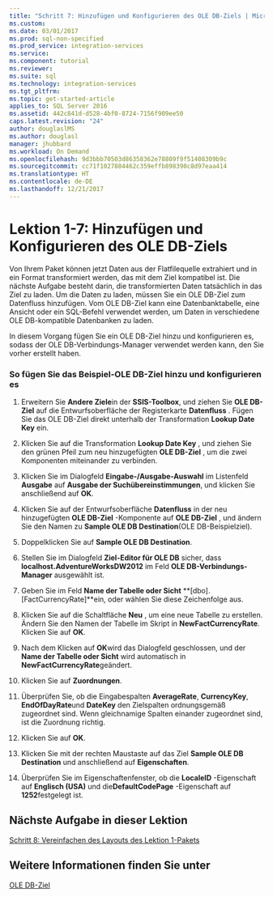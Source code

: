 ```yaml
---
title: "Schritt 7: Hinzufügen und Konfigurieren des OLE DB-Ziels | Microsoft-Dokumentation"
ms.custom: 
ms.date: 03/01/2017
ms.prod: sql-non-specified
ms.prod_service: integration-services
ms.service: 
ms.component: tutorial
ms.reviewer: 
ms.suite: sql
ms.technology: integration-services
ms.tgt_pltfrm: 
ms.topic: get-started-article
applies_to: SQL Server 2016
ms.assetid: 442c841d-d528-4bf0-8724-7156f909ee50
caps.latest.revision: "24"
author: douglaslMS
ms.author: douglasl
manager: jhubbard
ms.workload: On Demand
ms.openlocfilehash: 9d3bbb70503d86358362e78809f9f51408309b9c
ms.sourcegitcommit: cc71f1027884462c359effb898390c8d97eaa414
ms.translationtype: HT
ms.contentlocale: de-DE
ms.lasthandoff: 12/21/2017
---
```

# <a name="lesson-1-7---adding-and-configuring-the-ole-db-destination"></a>Lektion 1-7: Hinzufügen und Konfigurieren des OLE DB-Ziels
Von Ihrem Paket können jetzt Daten aus der Flatfilequelle extrahiert und in ein Format transformiert werden, das mit dem Ziel kompatibel ist. Die nächste Aufgabe besteht darin, die transformierten Daten tatsächlich in das Ziel zu laden. Um die Daten zu laden, müssen Sie ein OLE DB-Ziel zum Datenfluss hinzufügen. Vom OLE DB-Ziel kann eine Datenbanktabelle, eine Ansicht oder ein SQL-Befehl verwendet werden, um Daten in verschiedene OLE DB-kompatible Datenbanken zu laden.  
  
In diesem Vorgang fügen Sie ein OLE DB-Ziel hinzu und konfigurieren es, sodass der OLE DB-Verbindungs-Manager verwendet werden kann, den Sie vorher erstellt haben.  
  
### <a name="to-add-and-configure-the-sample-ole-db-destination"></a>So fügen Sie das Beispiel-OLE DB-Ziel hinzu und konfigurieren es  
  
1.  Erweitern Sie **Andere Ziele**in der **SSIS-Toolbox**, und ziehen Sie **OLE DB-Ziel** auf die Entwurfsoberfläche der Registerkarte **Datenfluss** . Fügen Sie das OLE DB-Ziel direkt unterhalb der Transformation **Lookup Date Key** ein.  
  
2.  Klicken Sie auf die Transformation **Lookup Date Key** , und ziehen Sie den grünen Pfeil zum neu hinzugefügten **OLE DB-Ziel** , um die zwei Komponenten miteinander zu verbinden.  
  
3.  Klicken Sie im Dialogfeld **Eingabe-/Ausgabe-Auswahl** im Listenfeld **Ausgabe** auf **Ausgabe der Suchübereinstimmungen**, und klicken Sie anschließend auf **OK**.  
  
4.  Klicken Sie auf der Entwurfsoberfläche **Datenfluss** in der neu hinzugefügten **OLE DB-Ziel** -Komponente auf **OLE DB-Ziel** , und ändern Sie den Namen zu **Sample OLE DB Destination**(OLE DB-Beispielziel).  
  
5.  Doppelklicken Sie auf **Sample OLE DB Destination**.  
  
6.  Stellen Sie im Dialogfeld **Ziel-Editor für OLE DB** sicher, dass **localhost.AdventureWorksDW2012** im Feld **OLE DB-Verbindungs-Manager** ausgewählt ist.  
  
7.  Geben Sie im Feld **Name der Tabelle oder Sicht** **[dbo].[FactCurrencyRate]**ein, oder wählen Sie diese Zeichenfolge aus.  
  
8.  Klicken Sie auf die Schaltfläche **Neu** , um eine neue Tabelle zu erstellen.  Ändern Sie den Namen der Tabelle im Skript in **NewFactCurrencyRate**.  Klicken Sie auf **OK**.  
  
9. Nach dem Klicken auf **OK**wird das Dialogfeld geschlossen, und der **Name der Tabelle oder Sicht** wird automatisch in **NewFactCurrencyRate**geändert.  
  
10. Klicken Sie auf **Zuordnungen**.  
  
11. Überprüfen Sie, ob die Eingabespalten **AverageRate**, **CurrencyKey**, **EndOfDayRate**und **DateKey** den Zielspalten ordnungsgemäß zugeordnet sind. Wenn gleichnamige Spalten einander zugeordnet sind, ist die Zuordnung richtig.  
  
12. Klicken Sie auf **OK**.  
  
13. Klicken Sie mit der rechten Maustaste auf das Ziel **Sample OLE DB Destination** und anschließend auf **Eigenschaften**.  
  
14. Überprüfen Sie im Eigenschaftenfenster, ob die **LocaleID** -Eigenschaft auf **Englisch (USA)** und die**DefaultCodePage** -Eigenschaft auf **1252**festgelegt ist.  
  
## <a name="next-task-in-lesson"></a>Nächste Aufgabe in dieser Lektion  
[Schritt 8: Vereinfachen des Layouts des Lektion 1-Pakets](../integration-services/lesson-1-8-making-the-lesson-1-package-easier-to-understand.md)  
  
## <a name="see-also"></a>Weitere Informationen finden Sie unter  
[OLE DB-Ziel](../integration-services/data-flow/ole-db-destination.md)  
  
  
  
